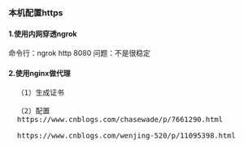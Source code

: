 ### 本机配置https
#### 1.使用内网穿透ngrok
  命令行：ngrok http 8080
  问题：不是很稳定
#### 2.使用nginx做代理
<pre>
  （1）生成证书
  
  （2）配置
  https://www.cnblogs.com/chasewade/p/7661290.html
  
  https://www.cnblogs.com/wenjing-520/p/11095398.html
 </pre> 
